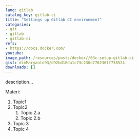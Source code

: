 ```yaml
---
lang: gitlab
catalog_key: gitlab-ci
title: "Settings up Gitlab CI environment"
categories:
- git
- gitlab
- gitlab-ci
refs: 
- https://docs.docker.com/
youtube: 
image_path: /resources/posts/docker//03c-setup-gitlab-ci
gist: dimMaryanto93/d92bd18da1c73c230d7762361f738524
downloads: []
---
```



description...

<!--more-->

Materi: 

1. Topic1
2. Topic2
    1. Topic 2.a
    2. Topic 2.b
3. Topic 3
4. Topic 4